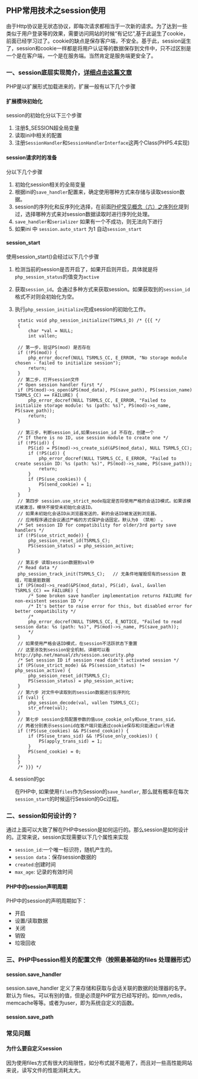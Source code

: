 ## PHP常用技术之session使用

 由于Http协议是无状态协议，即每次请求都相当于一次新的请求。为了达到一些类似于用户登录等的效果，需要访问网站的时候“有记忆”,基于此诞生了cookie，前面已经学习过了。cookie的缺点是保存客户端，不安全。基于此，session诞生了，session和cookie一样都是将用户认证等的数据保存到文件中，只不过区别是一个是在客户端，一个是在服务端。当然肯定是服务端更安全了。

### 一、session底层实现简介，[详细点击这篇文章](https://blog.csdn.net/hao508506/article/details/52422025)

 PHP是以扩展形式加载进来的，扩展一般有以下几个步骤

#### 扩展模块初始化

 session的初始化分以下三个步骤

1. 注册$_SESSION超全局变量
2. 读取ini中相关的配置
3. 注册`SessionHandler`和`SessionHandlerInterface`这两个Class(PHP5.4实现)

#### session请求时的准备

 分以下几个步骤

1. 初始化session相关的全局变量
2. 根据ini的`save_handler`配置来，确定使用哪种方式来存储与读取session数据。
3. session的序列化和反序列化选择，在前面[PHP常见概念（六）之序列化](https://www.cnblogs.com/qiye5757/p/9435722.html)提到过，选择哪种方式来对session数据读取时进行序列化处理。
4. `save_handler`和`serializer` 如果有一个不成功，则无法向下进行
5. 如果ini 中 `session.auto_start` 为1 自动`session_start` 

#### session_start

 使用session_start()会经过以下几个步骤

1. 检测当前的session是否开启了，如果开启则开启，具体就是将`php_session_status`的值变为`active`
2. 获取`session_id`。会通过多种方式来获取session。如果获取到的`session_id`格式不对则会初始化为空。
3. 执行`php_session_initialize`完成session的初始化工作。 

		static void php_session_initialize(TSRMLS_D) /* {{{ */  
		{  
		    char *val = NULL;  
		    int vallen;  
	  
	    // 第一步，验证PS(mod) 是否存在  
	    if (!PS(mod)) {  
	        php_error_docref(NULL TSRMLS_CC, E_ERROR, "No storage module chosen - failed to initialize session");  
	        return;  
	    }  
	    // 第二步，打开session文件    
	    /* Open session handler first */  
	    if (PS(mod)->s_open(&PS(mod_data), PS(save_path), PS(session_name) TSRMLS_CC) == FAILURE) {  
	        php_error_docref(NULL TSRMLS_CC, E_ERROR, "Failed to initialize storage module: %s (path: %s)", PS(mod)->s_name, PS(save_path));  
	        return;  
	    }  
	  
	    // 第三步，判断session_id,如果session_id 不存在，创建一个  
	    /* If there is no ID, use session module to create one */  
	    if (!PS(id)) {  
	        PS(id) = PS(mod)->s_create_sid(&PS(mod_data), NULL TSRMLS_CC);  
	        if (!PS(id)) {  
	            php_error_docref(NULL TSRMLS_CC, E_ERROR, "Failed to create session ID: %s (path: %s)", PS(mod)->s_name, PS(save_path));  
	            return;  
	        }  
	        if (PS(use_cookies)) {  
	            PS(send_cookie) = 1;  
	        }  
	    }  
	    // 第四步 session.use_strict_mode指定是否将使用严格的会话ID模式。如果该模式被激活，模块不接受未初始化会话ID。  
	    // 如果未初始化会话ID从浏览器发送的，新的会话ID被发送到浏览器。  
	    // 应用程序通过会议通过严格的方式保护会话固定。默认为0 （禁用） 。  
	    /* Set session ID for compatibility for older/3rd party save handlers */  
	    if (!PS(use_strict_mode)) {  
	        php_session_reset_id(TSRMLS_C);  
	        PS(session_status) = php_session_active;  
	    }  
	  
	    // 第五步 读取session数据到val中  
	    /* Read data */  
	    php_session_track_init(TSRMLS_C);   // 无条件地摧毁现有的session 数组，可能是脏数据  
	    if (PS(mod)->s_read(&PS(mod_data), PS(id), &val, &vallen TSRMLS_CC) == FAILURE) {  
	        /* Some broken save handler implementation returns FAILURE for non-existent session ID */  
	        /* It's better to raise error for this, but disabled error for better compatibility */  
	        /* 
	        php_error_docref(NULL TSRMLS_CC, E_NOTICE, "Failed to read session data: %s (path: %s)", PS(mod)->s_name, PS(save_path)); 
	        */  
	    }  
	    // 如果使用严格会话ID模式，在session不活跃状态下重置    
	    // 这里涉及到session安全机制，详细可以看http://php.net/manual/zh/session.security.php  
	    /* Set session ID if session read didn't activated session */  
	    if (PS(use_strict_mode) && PS(session_status) != php_session_active) {  
	        php_session_reset_id(TSRMLS_C);  
	        PS(session_status) = php_session_active;  
	    }  
	    // 第六步 对文件中读取到的session数据进行反序列化  
	    if (val) {  
	        php_session_decode(val, vallen TSRMLS_CC);  
	        str_efree(val);  
	    }  
	    // 第七步 session全局配置参数的值use_cookie_only和use_trans_sid，  
	    // 两者分别表示sessionid在客户端只能通过cookie保存和只能通过url传递  
	    if (!PS(use_cookies) && PS(send_cookie)) {  
	        if (PS(use_trans_sid) && !PS(use_only_cookies)) {  
	            PS(apply_trans_sid) = 1;  
	        }  
	        PS(send_cookie) = 0;  
	    }  
		}  
		/* }}} */    

4. session的gc

 	在PHP中, 如果使用`files`作为Session的`save_handler`, 那么就有概率在每次`session_start`的时候运行Session的Gc过程。

### 二、session如何设计的？

 通过上面可以大致了解在PHP中session是如何运行的。那么session是如何设计的。正常来说，session实现需要以下几个属性来实现

+ `session_id`:一个唯一标识符，随机产生的。
+ `session data`：保存session数据的
+ `created`:创建时间
+ `max_age`: 记录的有效时间

#### PHP中的session声明周期

 PHP中的session的声明周期如下：

+ 开启
+ 设置/读取数据
+ 关闭
+ 销毁
+ 垃圾回收

### 三、PHP中session相关的配置文件（按照最基础的files 处理器形式）

#### session.save_handler 

 session.save_handler 定义了来存储和获取与会话关联的数据的处理器的名字。默认为 files。可以有别的值，但是必须是PHP官方已经写好的。如mm,redis，memcache等等。或者为user，即为系统自定义的函数。

#### session.save_path

 

 

### 常见问题

#### 为什么要自定义session

 因为使用files方式有很大的局限性，如分布式就不能用了，而且对一些高性能网站来说，读写文件的性能消耗太大。
 



 

